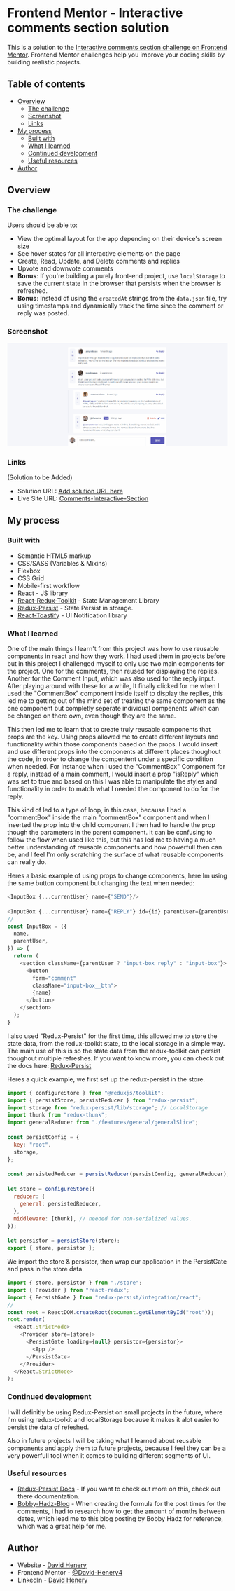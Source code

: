 # Frontend Mentor - Interactive comments section solution

This is a solution to the [Interactive comments section challenge on Frontend Mentor](https://www.frontendmentor.io/challenges/interactive-comments-section-iG1RugEG9). Frontend Mentor challenges help you improve your coding skills by building realistic projects.

## Table of contents

- [Overview](#overview)
  - [The challenge](#the-challenge)
  - [Screenshot](#screenshot)
  - [Links](#links)
- [My process](#my-process)
  - [Built with](#built-with)
  - [What I learned](#what-i-learned)
  - [Continued development](#continued-development)
  - [Useful resources](#useful-resources)
- [Author](#author)


## Overview

### The challenge

Users should be able to:

- View the optimal layout for the app depending on their device's screen size
- See hover states for all interactive elements on the page
- Create, Read, Update, and Delete comments and replies
- Upvote and downvote comments
- **Bonus**: If you're building a purely front-end project, use `localStorage` to save the current state in the browser that persists when the browser is refreshed.
- **Bonus**: Instead of using the `createdAt` strings from the `data.json` file, try using timestamps and dynamically track the time since the comment or reply was posted.

### Screenshot

![comments-desktop-gif](./readme-image/comments-desktop.gif)

### Links

(Solution to be Added)

- Solution URL: [Add solution URL here](https://your-solution-url.com)
- Live Site URL: [Comments-Interactive-Section](https://comments-interactive-section.netlify.app/)

## My process

### Built with

- Semantic HTML5 markup
- CSS/SASS (Variables & Mixins)
- Flexbox
- CSS Grid
- Mobile-first workflow
- [React](https://reactjs.org/) - JS library
- [React-Redux-Toolkit](https://nextjs.org/) - State Management Library
- [Redux-Persist](https://styled-components.com/) - State Persist in storage.
- [React-Toastify]() - UI Notification library

### What I learned

One of the main things I learn't from this project was how to use reusable components in react and how they work. I had used them in projects before but in this project I challenged myself to only use two main components for the project. One for the comments, then reused for displaying the replies. Another for the Comment Input, which was also used for the reply input. After playing around with these for a while, It finally clicked for me when I used the "CommentBox" component inside itself to display the replies, this led me to getting out of the mind set of treating the same component as the one component but completly seperate individual compenents which can be changed on there own, even though they are the same.

This then led me to learn that to create truly reusable components that props are the key. Using props allowed me to create different layouts and functionality within those components based on the props. I would insert and use different props into the components at different places thoughout the code, in order to change the compentent under a specific condition when needed. For Instance when I used the "CommentBox" Component for a reply, instead of a main comment, I would insert a prop "isReply" which was set to true and based on this I was able to manipulate the styles and functionality in order to match what I needed the component to do for the reply.

This kind of led to a type of loop, in this case, because I had a "commentBox" inside the main "commentBox" component and when I inserted the prop into the child component I then had to handle the prop though the parameters in the parent component. It can be confusing to follow the flow when used like this, but this has led me to having a much better understanding of reusable components and how powerfull then can be, and I feel I'm only scratching the surface of what reusable components can really do.

Heres a basic example of using props to change components, here Im using the same button component but changing the text when needed:

```js
<InputBox {...currentUser} name={"SEND"}/>

<InputBox {...currentUser} name={"REPLY"} id={id} parentUser={parentUser} replyingTo={user.username}/>
//
const InputBox = ({
  name,
  parentUser,
}) => {
  return (
    <section className={parentUser ? "input-box reply" : "input-box"}>
      <button
        form="comment"
        className="input-box__btn">
        {name}
      </button>
    </section>
  );
}
```

I also used "Redux-Persist" for the first time, this allowed me to store the state data, from the redux-toolkit state, to the local storage in a simple way. The main use of this is so the state data from the redux-toolkit can persist thoughout multiple refreshes.
If you want to know more, you can check out the docs here: [Redux-Persist](https://github.com/rt2zz/redux-persist)

Heres a quick example, we first set up the redux-persist in the store.

```js
import { configureStore } from "@reduxjs/toolkit";
import { persistStore, persistReducer } from "redux-persist";
import storage from "redux-persist/lib/storage"; // LocalStorage
import thunk from "redux-thunk";
import generalReducer from "./features/general/generalSlice";

const persistConfig = {
  key: "root",
  storage,
};

const persistedReducer = persistReducer(persistConfig, generalReducer);

let store = configureStore({
  reducer: {
    general: persistedReducer,
  },
  middleware: [thunk], // needed for non-serialized values.
});

let persistor = persistStore(store);
export { store, persistor };
```


We import the store & persistor, then wrap our application in the PersistGate and pass in the store data.
```js
import { store, persistor } from "./store";
import { Provider } from "react-redux";
import { PersistGate } from "redux-persist/integration/react";
//
const root = ReactDOM.createRoot(document.getElementById("root"));
root.render(
  <React.StrictMode>
    <Provider store={store}>
      <PersistGate loading={null} persistor={persistor}>
        <App />
      </PersistGate>
    </Provider>
  </React.StrictMode>
);
```

### Continued development

I will definitly be using Redux-Persist on small projects in the future, where I'm using redux-toolkit and localStorage because it makes it alot easier to persist the data of refeshed.

Also in future projects I will be taking what I learned about reusable components and apply them to future projects, because I feel they can be a very powerfull tool when it comes to building different segments of UI.

### Useful resources

- [Redux-Persist Docs](https://github.com/rt2zz/redux-persist) - If you want to check out more on this, check out there documentation.
- [Bobby-Hadz-Blog](https://bobbyhadz.com/blog/javascript-get-number-of-months-between-two-dates) - When creating the formula for the post times for the comments, I had to research how to get the amount of months between dates, which lead me to this blog posting by Bobby Hadz for reference, which was a great help for me. 

## Author

- Website - [David Henery](https://www.djhwebdevelopment.com)
- Frontend Mentor - [@David-Henery4](https://www.frontendmentor.io/profile/David-Henery4)
- LinkedIn - [David Henery](https://www.linkedin.com/in/david-henery-725458241)

